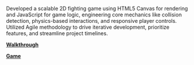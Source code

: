 Developed a scalable 2D fighting game using HTML5 Canvas for rendering and JavaScript for game logic, engineering core mechanics like collision detection, physics-based interactions, and responsive player controls. Utilized Agile methodology to drive iterative development, prioritize features, and streamline project timelines.

**[Walkthrough](https://youtu.be/vyqbNFMDRGQ?si=aN3yngxrOtBmIBwN)**

**[Game](https://daniel-fighting-game.netlify.app/)**
